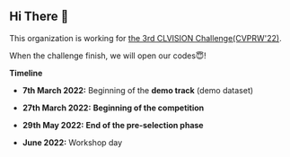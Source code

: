 ## Hi There 👋

This organization is working for [the 3rd CLVISION Challenge(CVPRW'22)](https://sites.google.com/view/clvision2022/challenge).

When the challenge finish, we will open our codes😇!



**Timeline**

- **7th March 2022:** Beginning of the **demo track** (demo dataset)

- **27th March 2022:** **Beginning of the competition**
- **29th May 2022:** **End of the pre-selection phase**
- **June 2022:** Workshop day

